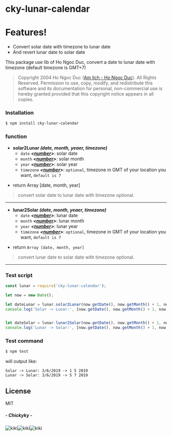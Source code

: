 # cky-lunar-calendar

# Features!
  - Convert solar date with timezone to lunar date
  - And revert lunar date to solar date


This package use lib of Ho Ngoc Duc, convert a date to lunar date with timezone (default timezone is GMT+7)

> Copyright 2004 Ho Ngoc Duc ([Am lich - Ho Ngoc Duc]). All Rights Reserved.
> Permission to use, copy, modify, and redistribute this software and its
> documentation for personal, non-commercial use is hereby granted provided that
> this copyright notice appears in all copies.


### Installation

```sh
$ npm install cky-lunar-calendar
```
### function
* **solar2Lunar *(date, month, yeaer, timezone)***
    * `date` ***<[number](http://chickyky.com)>***: solar date
    * `month` ***<[number](http://chickyky.com)>***: solar month
    * `year` ***<[number](http://chickyky.com)>***: solar year
    * `timezone` ***<[number](http://chickyky.com)>***: `optional`, timezone in GMT of your location you want, `default is 7`
- return Array [date, month, year]

> convert solar date to lunar date with timezone optional.
----

* **lunar2Solar *(date, month, yeaer, timezone)***
    * `date` ***<[number](http://chickyky.com)>***: lunar date
    * `month` ***<[number](http://chickyky.com)>***: lunar month
    * `year` ***<[number](http://chickyky.com)>***: lunar year
    * `timezone` ***<[number](http://chickyky.com)>***: `optional`, timezone in GMT of your location you want, `default is 7`
- return `Array [date, month, year]`
> convert lunar date to solar date with timezone optional.
----
### Test script
```javascript
const lunar = require('cky-lunar-calendar');

let now = new Date();

let dateLunar = lunar.solar2Lunar(now.getDate(), now.getMonth() + 1, now.getFullYear());
console.log('Solar -> Lunar:', [now.getDate(), now.getMonth() + 1, now.getFullYear()].join('/') , '->', dateLunar[0], dateLunar[1], dateLunar[2]);


let dateSolar = lunar.lunar2Solar(now.getDate(), now.getMonth() + 1, now.getFullYear());
console.log('Lunar -> Solar:', [now.getDate(), now.getMonth() + 1, now.getFullYear()].join('/') , '->', dateSolar[0], dateSolar[1], dateSolar[2]);
```
### Test command
```sh
$ npm test
```

will output like:
```
Solar -> Lunar: 3/6/2019 -> 1 5 2019
Lunar -> Solar: 3/6/2019 -> 5 7 2019
```

License
----

MIT

##### - Chickyky -
![kiki](:dog:)![kiki](:dog:)![kiki](:dog:)

[//]: # (These are reference links used in the body of this note and get stripped out when the markdown processor does its job. There is no need to format nicely because it shouldn't be seen. Thanks SO - http://stackoverflow.com/questions/4823468/store-comments-in-markdown-syntax)


   [Am lich - Ho Ngoc Duc]: <http://www.informatik.uni-leipzig.de/~duc/amlich/>
